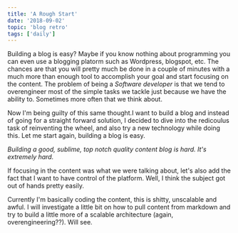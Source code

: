 ```yaml
---
title: 'A Rough Start'
date: '2018-09-02'
topic: 'blog retro'
tags: ['daily']
---
```


Building a blog is easy? Maybe if you know nothing about programming you
can even use a blogging platorm such as Wordpress, blogspot, etc. The
chances are that you will pretty much be done in a couple of minutes with
a much more than enough tool to accomplish your goal and start focusing on
the content. The problem of being a _Software developer_ is that we tend
to overengineer most of the simple tasks we tackle just because we have
the ability to. Sometimes more often that we think about.

Now I'm being guilty of this same thought.I want to build a blog and
instead of going for a straight forward solution, I decided to dive into
the redicoulus task of reinventing the wheel, and also try a new
technology while doing this. Let me start again, building a blog is easy.

_Building a good, sublime, top notch quality content blog is *hard*. It's
extremely hard._

If focusing in the content was what we were talking about, let's also add
the fact that I want to have control of the platform. Well, I think the
subject got out of hands pretty easily.

Currently I'm basically coding the content, this is shitty, unscalable and
awful. I will investigate a little bit on how to pull content from
markdown and try to build a little more of a scalable architecture (again,
overengineering??). Will see.
